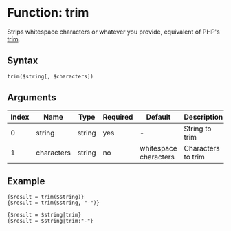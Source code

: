 # Function: trim

Strips whitespace characters or whatever you provide, equivalent of PHP's [trim](http://php.net/manual/en/function.trim.php).

## Syntax

```trim($string[, $characters])```

## Arguments

|Index|Name|Type|Required|Default|Description|
|---|---|---|---|---|---|
|0|string|string|yes|-|String to trim|
|1|characters|string|no| whitespace characters |Characters to trim|

## Example

```
{$result = trim($string)}
{$result = trim($string, "-")}

{$result = $string|trim}
{$result = $string|trim:"-"}
```
